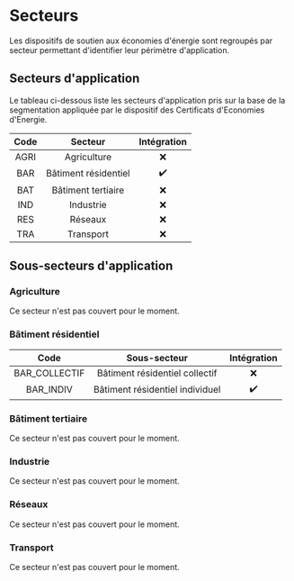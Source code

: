 # Secteurs

Les dispositifs de soutien aux économies d'énergie sont regroupés par secteur permettant d'identifier leur périmètre d'application.

## Secteurs d'application

Le tableau ci-dessous liste les secteurs d'application pris sur la base de la segmentation appliquée par le dispositif des Certificats d'Economies d'Energie.

| Code | Secteur | Intégration |
| :---:| :------:| :----------:|
| AGRI | Agriculture | ❌ |
| BAR | Bâtiment résidentiel | ✔️ |
| BAT | Bâtiment tertiaire | ❌ |
| IND | Industrie | ❌ |
| RES | Réseaux | ❌ |
| TRA | Transport | ❌ |

## Sous-secteurs d'application

### Agriculture

Ce secteur n'est pas couvert pour le moment.

### Bâtiment résidentiel

| Code | Sous-secteur | Intégration |
| :---:| :-----------:| :----------:|
| BAR_COLLECTIF | Bâtiment résidentiel collectif | ❌ |
| BAR_INDIV | Bâtiment résidentiel individuel | ✔️ |

### Bâtiment tertiaire

Ce secteur n'est pas couvert pour le moment.

### Industrie

Ce secteur n'est pas couvert pour le moment.

### Réseaux

Ce secteur n'est pas couvert pour le moment.

### Transport

Ce secteur n'est pas couvert pour le moment.

